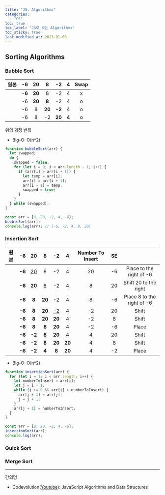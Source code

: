 ```yaml
---
title: "JS: Algorithms"
categories:
  - "CS"
toc: true
toc_label: "JS로 보는 Algorithms"
toc_sticky: true
last_modified_at: 2023-01-08
---
```


## Sorting Algorithms

### Bubble Sort

| 원본 |   -6   |   20   |   8    |   -2   |   4   | Swap |
| :--: | :----: | :----: | :----: | :----: | :---: | :--: |
|      | **-6** | **20** |   8    |   -2   |   4   |  x   |
|      |   -6   | **20** | **8**  |   -2   |   4   |  o   |
|      |   -6   |   8    | **20** | **-2** |   4   |  o   |
|      |   -6   |   8    |   -2   | **20** | **4** |  o   |

위의 과정 반복

- Big-O: O(n^2)

```js
function bubbleSort(arr) {
  let swapped;
  do {
    swapped = false;
    for (let i = 0; i < arr.length - 1; i++) {
      if (arr[i] > arr[i + 1]) {
        let temp = arr[i];
        arr[i] = arr[i + 1];
        arr[i + 1] = temp;
        swapped = true;
      }
    }
  } while (swapped);
}

const arr = [8, 20, -2, 4, -6];
bubbleSort(arr);
console.log(arr); // [-6, -2, 4, 8, 20]
```

### Insertion Sort

| 원본 |   -6   |    20     |    8     |    -2     |    4     | Number To Insert | SE  |                            |
| :--: | :----: | :-------: | :------: | :-------: | :------: | :--------------: | :-: | :------------------------: |
|      | **-6** | <u>20</u> |    8     |    -2     |    4     |        20        | -6  |  Place to the right of -6  |
|      | **-6** |  **20**   | <u>8</u> |    -2     |    4     |        8         | 20  |   Shift 20 to the right    |
|      | **-6** |   **8**   |  **20**  |    -2     |    4     |        8         | -6  | Place 8 to the right of -6 |
|      | **-6** |   **8**   |  **20**  | <u>-2</u> |    4     |        -2        | 20  |           Shift            |
|      | **-6** |   **8**   |  **20**  |  **20**   |    4     |        -2        |  8  |           Shift            |
|      | **-6** |   **8**   |  **8**   |  **20**   |    4     |        -2        | -6  |           Place            |
|      | **-6** |  **-2**   |  **8**   |  **20**   | <u>4</u> |        4         | 20  |           Shift            |
|      | **-6** |  **-2**   |  **8**   |  **20**   |  **20**  |        4         |  8  |           Shift            |
|      | **-6** |  **-2**   |  **4**   |   **8**   |  **20**  |        4         | -2  |           Place            |

- Big-O: O(n^2)

```js
function insertionSort(arr) {
  for (let i = 1; i < arr.length; i++) {
    let numberToInsert = arr[i];
    let j = i - 1;
    while (j >= 0 && arr[j] > numberToInsert) {
      arr[j + 1] = arr[j];
      j = j + 1;
    }
    arr[j + 1] = numberToInsert;
  }
}

const arr = [8, 20, -2, 4, -6];
insertionSort(arr);
console.log(arr);
```

### Quick Sort

### Merge Sort

---

강의명

- Codevolution([Youtube](https://youtube.com/playlist?list=PLC3y8-rFHvwjPxNAKvZpdnsr41E0fCMMP)): JavaScript Algorithms and Data Structures
